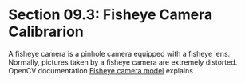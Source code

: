 # Section 09.3: Fisheye Camera Calibrarion

A fisheye camera is a pinhole camera equipped with a fisheye lens. Normally, pictures taken by a fisheye camera are extremely distorted. OpenCV documentation [Fisheye camera model](https://docs.opencv.org/4.2.0/db/d58/group__calib3d__fisheye.html) explains 


